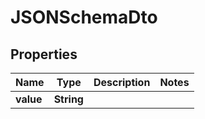 

# JSONSchemaDto

## Properties

Name | Type | Description | Notes
------------ | ------------- | ------------- | -------------
**value** | **String** |  | 



